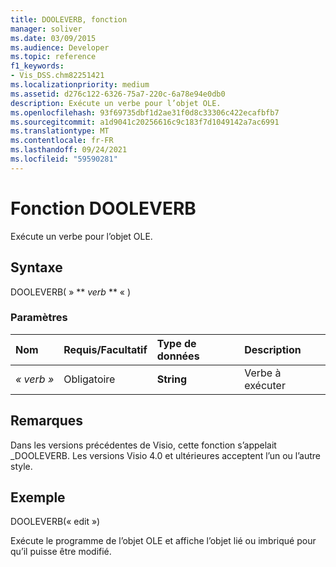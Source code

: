 ```yaml
---
title: DOOLEVERB, fonction
manager: soliver
ms.date: 03/09/2015
ms.audience: Developer
ms.topic: reference
f1_keywords:
- Vis_DSS.chm82251421
ms.localizationpriority: medium
ms.assetid: d276c122-6326-75a7-220c-6a78e94e0db0
description: Exécute un verbe pour l’objet OLE.
ms.openlocfilehash: 93f69735dbf1d2ae31f0d8c33306c422ecafbfb7
ms.sourcegitcommit: a1d9041c20256616c9c183f7d1049142a7ac6991
ms.translationtype: MT
ms.contentlocale: fr-FR
ms.lasthandoff: 09/24/2021
ms.locfileid: "59590281"
---
```

# <a name="dooleverb-function"></a>Fonction DOOLEVERB

Exécute un verbe pour l’objet OLE.
  
## <a name="syntax"></a>Syntaxe

DOOLEVERB( » ** *verb* ** « ) 
  
### <a name="parameters"></a>Paramètres

|**Nom**|**Requis/Facultatif**|**Type de données**|**Description**|
|:-----|:-----|:-----|:-----|
| _« verb »_ <br/> |Obligatoire  <br/> |**String** <br/> |Verbe à exécuter  <br/> |
   
## <a name="remarks"></a>Remarques

Dans les versions précédentes de Visio, cette fonction s’appelait _DOOLEVERB. Les versions Visio 4.0 et ultérieures acceptent l’un ou l’autre style. 
  
## <a name="example"></a>Exemple

DOOLEVERB(« edit »)
  
Exécute le programme de l’objet OLE et affiche l’objet lié ou imbriqué pour qu’il puisse être modifié.
  

